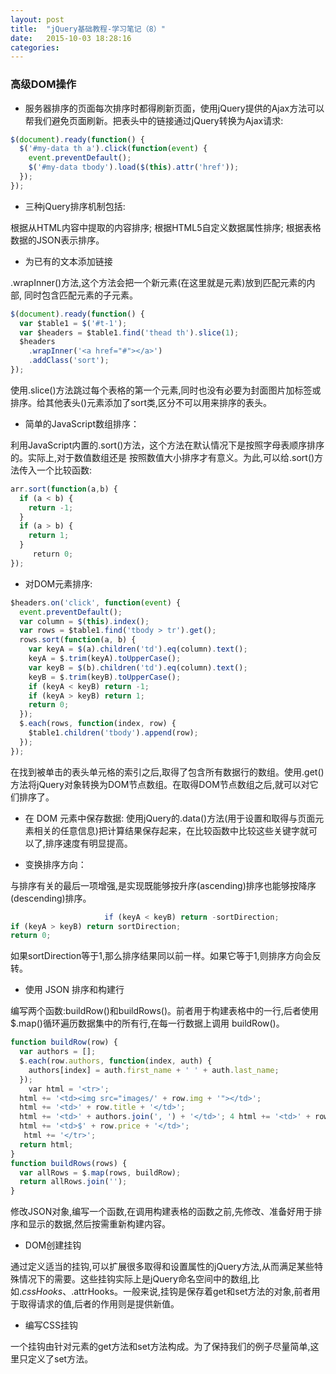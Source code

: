 ```yaml
---
layout: post
title:  "jQuery基础教程-学习笔记（8）"
date:   2015-10-03 18:28:16
categories:
---
```

### 高级DOM操作

+ 服务器排序的页面每次排序时都得刷新页面，使用jQuery提供的Ajax方法可以帮我们避免页面刷新。把表头中的链接通过jQuery转换为Ajax请求:

```javascript
$(document).ready(function() {
  $('#my-data th a').click(function(event) {
    event.preventDefault();
    $('#my-data tbody').load($(this).attr('href'));
  });
});
```

+ 三种jQuery排序机制包括:

根据从HTML内容中提取的内容排序; 
根据HTML5自定义数据属性排序;
根据表格数据的JSON表示排序。

+ 为已有的文本添加链接

.wrapInner()方法,这个方法会把一个新元素(在这里就是<a>元素)放到匹配元素的内部, 同时包含匹配元素的子元素。

```javascript
$(document).ready(function() {
  var $table1 = $('#t-1');
  var $headers = $table1.find('thead th').slice(1);
  $headers
    .wrapInner('<a href="#"></a>')
    .addClass('sort');
});
```
使用.slice()方法跳过每个表格的第一个<th>元素,同时也没有必要为封面图片加标签或排序。给其他表头(<th>)元素添加了sort类,区分不可以用来排序的表头。

+ 简单的JavaScript数组排序：

利用JavaScript内置的.sort()方法，这个方法在默认情况下是按照字母表顺序排序的。实际上,对于数值数组还是
按照数值大小排序才有意义。为此,可以给.sort()方法传入一个比较函数:

```JavaScript
arr.sort(function(a,b) {
  if (a < b) {
    return -1;
  }
  if (a > b) {
    return 1;
  }
  ￼￼￼return 0;
});
```

+ 对DOM元素排序:

```JavaScript
$headers.on('click', function(event) {
  event.preventDefault();
  var column = $(this).index();
  var rows = $table1.find('tbody > tr').get();
  rows.sort(function(a, b) {
    var keyA = $(a).children('td').eq(column).text();
    keyA = $.trim(keyA).toUpperCase();
    var keyB = $(b).children('td').eq(column).text();
    keyB = $.trim(keyB).toUpperCase();
    if (keyA < keyB) return -1;
    if (keyA > keyB) return 1;
    return 0;
  });
  $.each(rows, function(index, row) {
    $table1.children('tbody').append(row);
  });
});
```

在找到被单击的表头单元格的索引之后,取得了包含所有数据行的数组。使用.get()方法将jQuery对象转换为DOM节点数组。在取得DOM节点数组之后,就可以对它们排序了。

+ 在 DOM 元素中保存数据: 使用jQuery的.data()方法(用于设置和取得与页面元素相关的任意信息)把计算结果保存起来，在比较函数中比较这些关键字就可以了,排序速度有明显提高。

+ 变换排序方向：

与排序有关的最后一项增强,是实现既能够按升序(ascending)排序也能够按降序 (descending)排序。

```javascript
￼￼￼￼￼￼￼￼￼￼￼￼￼￼￼￼￼￼￼￼￼if (keyA < keyB) return -sortDirection;
if (keyA > keyB) return sortDirection;
return 0;
```

如果sortDirection等于1,那么排序结果同以前一样。如果它等于1,则排序方向会反转。

+ 使用 JSON 排序和构建行

编写两个函数:buildRow()和buildRows()。前者用于构建表格中的一行,后者使用$.map()循环遍历数据集中的所有行,在每一行数据上调用
buildRow()。

```javascript
function buildRow(row) {
  var authors = [];
  $.each(row.authors, function(index, auth) {
    authors[index] = auth.first_name + ' ' + auth.last_name;
  });
  ￼￼var html = '<tr>';
  html += '<td><img src="images/' + row.img + '"></td>';
  html += '<td>' + row.title + '</td>';
  html += '<td>' + authors.join(', ') + '</td>'; 4 html += '<td>' + row.published + '</td>';
  html += '<td>$' + row.price + '</td>';
￼  html += '</tr>';
  return html;
}
function buildRows(rows) {
  var allRows = $.map(rows, buildRow);
  return allRows.join('');
}
```

修改JSON对象,编写一个函数,在调用构建表格的函数之前,先修改、准备好用于排序和显示的数据,然后按需重新构建内容。

+ DOM创建挂钩

通过定义适当的挂钩,可以扩展很多取得和设置属性的jQuery方法,从而满足某些特殊情况下的需要。这些挂钩实际上是jQuery命名空间中的数组,比如$.cssHooks、$.attrHooks。一般来说,挂钩是保存着get和set方法的对象,前者用于取得请求的值,后者的作用则是提供新值。

+ 编写CSS挂钩

一个挂钩由针对元素的get方法和set方法构成。为了保持我们的例子尽量简单,这里只定义了set方法。
